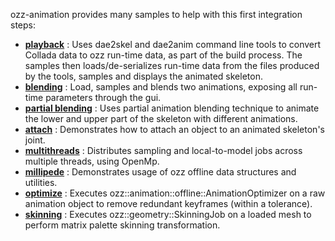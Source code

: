 ozz-animation provides many samples to help with this first integration steps:
  * **[playback](SamplePlayback.md)** : Uses dae2skel and dae2anim command line tools to convert Collada data to ozz run-time data, as part of the build process. The samples then loads/de-serializes run-time data from the files produced by the tools, samples and displays the animated skeleton.
  * **[blending](SampleBlend.md)** : Load, samples and blends two animations, exposing all run-time parameters through the gui.
  * **[partial blending](SamplePartialBlend.md)** : Uses partial animation blending technique to animate the lower and upper part of the skeleton with different animations.
  * **[attach](SampleAttach.md)** : Demonstrates how to attach an object to an animated skeleton's joint.
  * **[multithreads](SampleMultithread.md)** : Distributes sampling and local-to-model jobs across multiple threads, using OpenMp.
  * **[millipede](SampleMillipede.md)** : Demonstrates usage of ozz offline data structures and utilities.
  * **[optimize](SampleOptimize.md)** : Executes ozz::animation::offline::AnimationOptimizer on a raw animation object to remove redundant keyframes (within a tolerance).
  * **[skinning](SampleSkin.md)** : Executes ozz::geometry::SkinningJob on a loaded mesh to perform matrix palette skinning transformation.